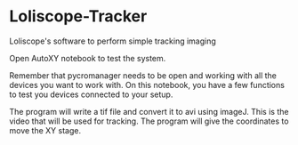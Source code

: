 # Loliscope-Tracker
Loliscope's software to perform simple tracking imaging

Open AutoXY notebook to test the system.

Remember that pycromanager needs to be open and working with all the devices you want to work with. On this notebook, you have a few functions to test you devices connected to your setup.

The program will write a tif file and convert it to avi using imageJ. This is the video that will be used for tracking. The program will give the coordinates to move the XY stage.



